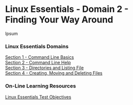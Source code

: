 # Linux Essentials - Domain 2 - Finding Your Way Around

Ipsum

### Linux Essentials Domains
[Section 1 - Command Line Basics](Section01_LinuxCommandLineBasics.md) </br>
[Section 2 - Command Line Help](Section02_CommandLineHelp.md) </br>
[Section 3 - Directories and Listing File](Section03_UsingDirectoriesListingFiles.md) </br>
[Section 4 - Creating, Moving and Deleting Files](Section04_CreatingMovingDeletingFiles.md) </br>


### On-Line Learning Resources
[Linux Essentials Test Objectives ](https://www.lpi.org/our-certifications/exam-010-objectives)
